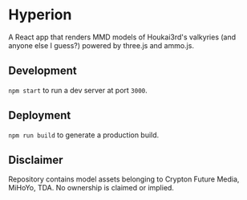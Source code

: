 # Hyperion
A React app that renders MMD models of Houkai3rd's valkyries (and anyone else I guess?)
powered by three.js and ammo.js.

## Development
`npm start` to run a dev server at port `3000`.

## Deployment
`npm run build` to generate a production build.

## Disclaimer
Repository contains model assets belonging to Crypton Future Media, MiHoYo, TDA.
No ownership is claimed or implied.
